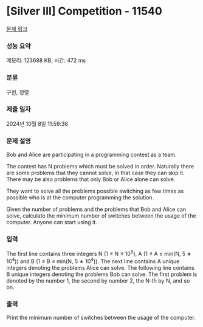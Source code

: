 # [Silver III] Competition - 11540 

[문제 링크](https://www.acmicpc.net/problem/11540) 

### 성능 요약

메모리: 123688 KB, 시간: 472 ms

### 분류

구현, 정렬

### 제출 일자

2024년 10월 8일 11:59:36

### 문제 설명

<p>Bob and Alice are participating in a programming contest as a team.</p>

<p>The contest has N problems which must be solved in order. Naturally there are some problems that they cannot solve, in that case they can skip it. There may be also problems that only Bob or Alice alone can solve.</p>

<p>They want to solve all the problems possible switching as few times as possible who is at the computer programming the solution.</p>

<p>Given the number of problems and the problems that Bob and Alice can solve, calculate the minimum number of switches between the usage of the computer. Anyone can start using it.</p>

### 입력 

 <p>The first line contains three integers N (1 ≤ N ≤ 10<sup>9</sup>), A (1 ≤ A ≤ min(N, 5 ∗ 10<sup>4</sup>)) and B (1 ≤ B ≤ min(N, 5 ∗ 10<sup>4</sup>)). The next line contains A unique integers denoting the problems Alice can solve. The following line contains B unique integers denoting the problems Bob can solve. The first problem is denoted by the number 1, the second by number 2, the N-th by N, and so on.</p>

### 출력 

 <p>Print the minimum number of switches between the usage of the computer.</p>

